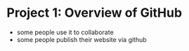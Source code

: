 # Project 1: Overview of GitHub
- some people use it to collaborate
- some people publish their website via github
